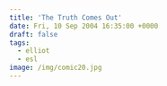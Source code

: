 ```yaml
---
title: 'The Truth Comes Out'
date: Fri, 10 Sep 2004 16:35:00 +0000
draft: false
tags:
  - elliot
  - esl
image: /img/comic20.jpg
---
```


